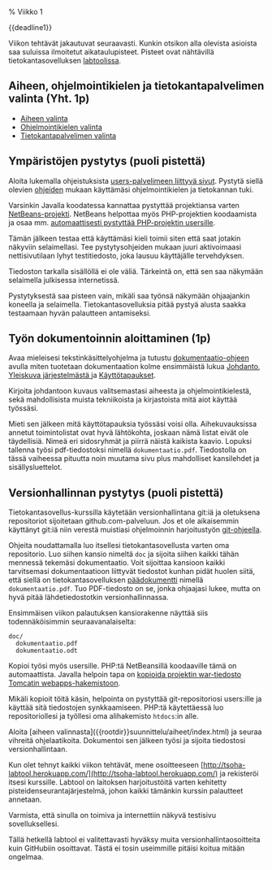 % Viikko 1
<!-- order: 1 -->

<deadline>{{deadline1}}</deadline>

Viikon tehtävät jakautuvat seuraavasti.
Kunkin otsikon alla olevista asioista saa suluissa ilmoitetut aikataulupisteet. Pisteet ovat nähtävillä tietokantasovelluksen [labtoolissa][labtool].

## Aiheen, ohjelmointikielen ja tietokantapalvelimen valinta (Yht. 1p)

* [Aiheen valinta]({{rootdir}}suunnittelu/aiheet/index.html)
* [Ohjelmointikielen valinta]({{rootdir}}suunnittelu/ohjelmointikielet.html)
* [Tietokantapalvelimen valinta]({{rootdir}}suunnittelu/tietokannan-valinta.html)

## Ympäristöjen pystytys (puoli pistettä)

Aloita lukemalla ohjeistuksista [users-palvelimeen liittyvä sivut]({{rootdir}}pystytys/index.html). 
Pystytä siellä olevien [ohjeiden]({{rootdir}}pystytys/kayttoonotto/index.html) mukaan käyttämäsi ohjelmointikielen ja tietokannan tuki. 

Varsinkin Javalla koodatessa kannattaa pystyttää projektiansa varten 
[NetBeans-projekti]({{rootdir}}pystytys/netbeans/java.html).
NetBeans helpottaa myös PHP-projektien koodaamista ja osaa
mm. [automaattisesti pystyttää PHP-projektin usersille]({{rootdir}}pystytys/netbeans/php.html).

Tämän jälkeen testaa että käyttämäsi kieli toimii siten että saat jotakin näkyviin selaimellasi.
Tee pystytysohjeiden mukaan juuri aktivoimaasi nettisivutilaan
lyhyt testitiedosto, joka lausuu käyttäjälle tervehdyksen.

Tiedoston tarkalla sisällöllä ei ole väliä. Tärkeintä on, että sen saa näkymään selaimella julkisessa internetissä.


<huomio>
Pystytyksestä saa pisteen vain, mikäli saa työnsä näkymään ohjaajankin koneella ja selaimella.
Tietokantasovelluksia pitää pystyä alusta saakka testaamaan hyvän palautteen antamiseksi.
</huomio>

## Työn dokumentoinnin aloittaminen (1p)

Avaa mieleisesi tekstinkäsittelyohjelma ja tutustu
[dokumentaatio-ohjeen]({{rootdir}}dokumentaatio-ohje.html) avulla miten tuotetaan dokumentaation kolme ensimmäistä lukua 
[Johdanto]({{rootdir}}dokumentaatio-ohje.html#johdanto),
[Yleiskuva järjestelmästä ]({{rootdir}}dokumentaatio-ohje.html#yleiskuva-j%C3%A4rjestelm%C3%A4st%C3%A4) ja 
[Käyttötapaukset]({{rootdir}}dokumentaatio-ohje.html#k%C3%A4ytt%C3%B6tapaukset).

Kirjoita johdantoon kuvaus valitsemastasi aiheesta ja ohjelmointikielestä, sekä mahdollisista muista tekniikoista ja kirjastoista mitä aiot käyttää työssäsi. 

Mieti sen jälkeen mitä käyttötapauksia työssäsi voisi olla. Aihekuvauksissa annetut toimintolistat ovat hyvä lähtökohta,
joskaan nämä listat eivät ole täydellisiä. Nimeä eri sidosryhmät ja piirrä näistä kaikista kaavio. 
Lopuksi tallenna työsi pdf-tiedostoksi nimellä `dokumentaatio.pdf`. 
Tiedostolla on tässä vaiheessa pituutta noin muutama sivu plus mahdolliset kansilehdet ja sisällysluettelot.

## Versionhallinnan pystytys  (puoli pistettä)

Tietokantasovellus-kurssilla käytetään versionhallintana git:iä ja
oletuksena repositoriot sijoitetaan github.com-palveluun. Jos et ole 
aikaisemmin käyttänyt git:iä niin verestä muistiasi
ohjelmoinnin harjoitustyön [git-ohjeella](https://github.com/javaLabra/Javalabra2013-1/wiki/Git-ohje).

Ohjeita noudattamalla luo itsellesi tietokantasovellusta varten oma repositorio.
Luo siihen kansio nimeltä `doc` ja sijoita siihen kaikki
tähän mennessä tekemäsi dokumentaatio. Voit sijoittaa kansioon kaikki
tarvitsemasi dokumentaatioon liittyvät tiedostot kunhan pidät huolen
siitä, että siellä on tietokantasovelluksen [päädokumentti]({{rootdir}}dokumentaatio-ohje.html)
nimellä `dokumentaatio.pdf`. Tuo PDF-tiedosto on se, jonka ohjaajasi lukee, 
mutta on hyvä pitää lähdetiedostotkin versionhallinnassa.

Ensimmäisen viikon palautuksen kansiorakenne näyttää siis todennäköisimmin seuraavanalaiselta:

~~~~
doc/
  dokumentaatio.pdf
  dokumentaatio.odt
~~~~

Kopioi työsi myös usersille. PHP:tä NetBeansillä koodaaville tämä on automaattista.
Javalla helpoin tapa on [kopioida projektin war-tiedosto Tomcatin webapps-hakemistoon]({{rootdir}}pystytys/java-war-paketit.html).

Mikäli kopioit töitä käsin, helpointa on pystyttää git-repositoriosi users:ille ja käyttää sitä tiedostojen synkkaamiseen.
PHP:tä käytettäessä luo repositoriollesi ja työllesi oma alihakemisto `htdocs`:in alle.

<ohje>
Aloita [aiheen valinnasta]({{rootdir}}suunnittelu/aiheet/index.html) ja seuraa vihreitä ohjelaatikoita. 
Dokumentoi sen jälkeen työsi ja sijoita tiedostosi versionhallintaan.

Kun olet tehnyt kaikki viikon tehtävät, 
mene osoitteeseen [http://tsoha-labtool.herokuapp.com/](http://tsoha-labtool.herokuapp.com/)
ja rekisteröi itsesi kurssille. 
Labtool on laitoksen harjoitustöitä varten kehitetty pisteidenseurantajärjestelmä, 
johon kaikki tämänkin kurssin palautteet annetaan.

Varmista, että sinulla on toimiva ja internettiin näkyvä testisivu sovelluksellesi.

Tällä hetkellä labtool ei valitettavasti hyväksy muita versionhallintaosoitteita kuin GitHubiin osoittavat. Tästä ei tosin useimmille pitäisi koitua mitään ongelmaa.
</ohje>

[labtool]: http://tsoha-labtool.herokuapp.com/
